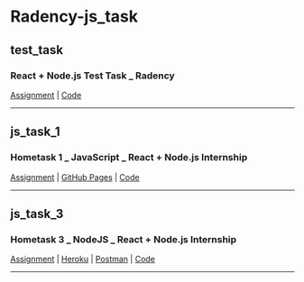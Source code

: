 # Radency-js_task

## test_task 
### React + Node.js Test Task _ Radency

[Assignment](https://github.com/TheDimasas/Radency-js_task/blob/main/test_task/React%20%2B%20Node.js%20Test%20Task%20_%20Radency.docx) | [Code](https://github.com/TheDimasas/Radency-js_task/tree/main/test_task)

<hr>

## js_task_1
### Hometask 1 _ JavaScript _ React + Node.js Internship

[Assignment](https://github.com/TheDimasas/Radency-js_task/blob/main/js_task_1/Hometask%201%20_%20JavaScript%20_%20React%20%2B%20Node.js%20Internship.docx) | [GitHub Pages](https://thedimasas.github.io/Radency-js_task/js_task_1/index.html) | [Code](https://github.com/TheDimasas/Radency-js_task/tree/main/js_task_1)

<hr>

## js_task_3
### Hometask 3 _ NodeJS _ React + Node.js Internship

[Assignment](https://github.com/TheDimasas/Radency-js_task/blob/main/js_task_3/Hometask%203%20_%20NodeJS%20_%20React%20%2B%20Node.js%20Internship.docx) | [Heroku](https://radency-note-api.herokuapp.com/api/stats) | [Postman](https://www.getpostman.com/collections/ff6f2d9db93917225381) | [Code](https://github.com/TheDimasas/Radency-js_task/tree/main/js_task_3)

<hr>
